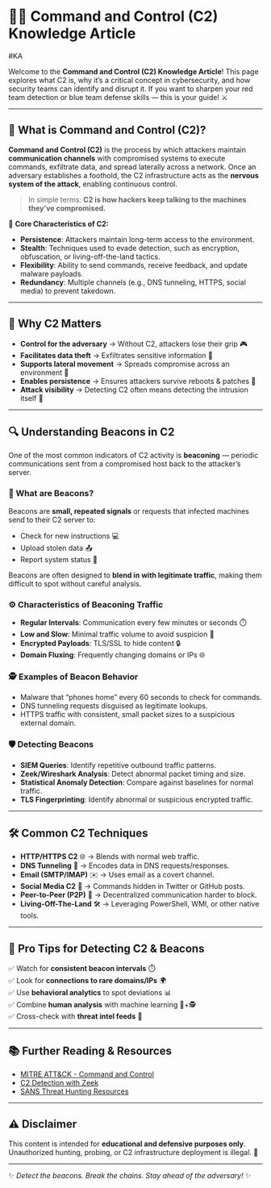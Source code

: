 # 🕵️‍♂️ Command and Control (C2) Knowledge Article
#KA 

Welcome to the **Command and Control (C2) Knowledge Article**! This page explores what C2 is, why it’s a critical concept in cybersecurity, and how security teams can identify and disrupt it. If you want to sharpen your red team detection or blue team defense skills — this is your guide! ⚔️

---

## 📖 What is Command and Control (C2)?

**Command and Control (C2)** is the process by which attackers maintain **communication channels** with compromised systems to execute commands, exfiltrate data, and spread laterally across a network. Once an adversary establishes a foothold, the C2 infrastructure acts as the **nervous system of the attack**, enabling continuous control.

> In simple terms: **C2 is how hackers keep talking to the machines they’ve compromised.**

🔑 **Core Characteristics of C2:**
- **Persistence**: Attackers maintain long-term access to the environment.
- **Stealth**: Techniques used to evade detection, such as encryption, obfuscation, or living-off-the-land tactics.
- **Flexibility**: Ability to send commands, receive feedback, and update malware payloads.
- **Redundancy**: Multiple channels (e.g., DNS tunneling, HTTPS, social media) to prevent takedown.

---

## 🎯 Why C2 Matters
- **Control for the adversary** → Without C2, attackers lose their grip 🎮
- **Facilitates data theft** → Exfiltrates sensitive information 💾
- **Supports lateral movement** → Spreads compromise across an environment 🔄
- **Enables persistence** → Ensures attackers survive reboots & patches 🔐
- **Attack visibility** → Detecting C2 often means detecting the intrusion itself 🔎

---

## 🔍 Understanding Beacons in C2

One of the most common indicators of C2 activity is **beaconing** — periodic communications sent from a compromised host back to the attacker’s server.

### 📌 What are Beacons?
Beacons are **small, repeated signals** or requests that infected machines send to their C2 server to:
- Check for new instructions 💻
- Upload stolen data 📤
- Report system status 📡

Beacons are often designed to **blend in with legitimate traffic**, making them difficult to spot without careful analysis.

### ⚙️ Characteristics of Beaconing Traffic
- **Regular Intervals**: Communication every few minutes or seconds ⏱️
- **Low and Slow**: Minimal traffic volume to avoid suspicion 🐢
- **Encrypted Payloads**: TLS/SSL to hide content 🔒
- **Domain Fluxing**: Frequently changing domains or IPs 🌐

### 🕵️ Examples of Beacon Behavior
- Malware that “phones home” every 60 seconds to check for commands.
- DNS tunneling requests disguised as legitimate lookups.
- HTTPS traffic with consistent, small packet sizes to a suspicious external domain.

### 🛡️ Detecting Beacons
- **SIEM Queries**: Identify repetitive outbound traffic patterns.
- **Zeek/Wireshark Analysis**: Detect abnormal packet timing and size.
- **Statistical Anomaly Detection**: Compare against baselines for normal traffic.
- **TLS Fingerprinting**: Identify abnormal or suspicious encrypted traffic.

---

## 🛠️ Common C2 Techniques
- **HTTP/HTTPS C2** 🌐 → Blends with normal web traffic.
- **DNS Tunneling** 📡 → Encodes data in DNS requests/responses.
- **Email (SMTP/IMAP)** ✉️ → Uses email as a covert channel.
- **Social Media C2** 📱 → Commands hidden in Twitter or GitHub posts.
- **Peer-to-Peer (P2P)** 🔗 → Decentralized communication harder to block.
- **Living-Off-The-Land** 🛠️ → Leveraging PowerShell, WMI, or other native tools.

---

## 📌 Pro Tips for Detecting C2 & Beacons
✅ Watch for **consistent beacon intervals** ⏱️  
✅ Look for **connections to rare domains/IPs** 🌍  
✅ Use **behavioral analytics** to spot deviations 📊  
✅ Combine **human analysis** with machine learning 🤖+🕵️  
✅ Cross-check with **threat intel feeds** 📡  

---

## 📚 Further Reading & Resources
- [MITRE ATT&CK - Command and Control](https://attack.mitre.org/tactics/TA0011/)
- [C2 Detection with Zeek](https://zeek.org/)
- [SANS Threat Hunting Resources](https://www.sans.org/cyber-security-courses/threat-hunting/)

---

## ⚠️ Disclaimer
This content is intended for **educational and defensive purposes only**. Unauthorized hunting, probing, or C2 infrastructure deployment is illegal. 🚨

---

✨ *Detect the beacons. Break the chains. Stay ahead of the adversary!* ✨
